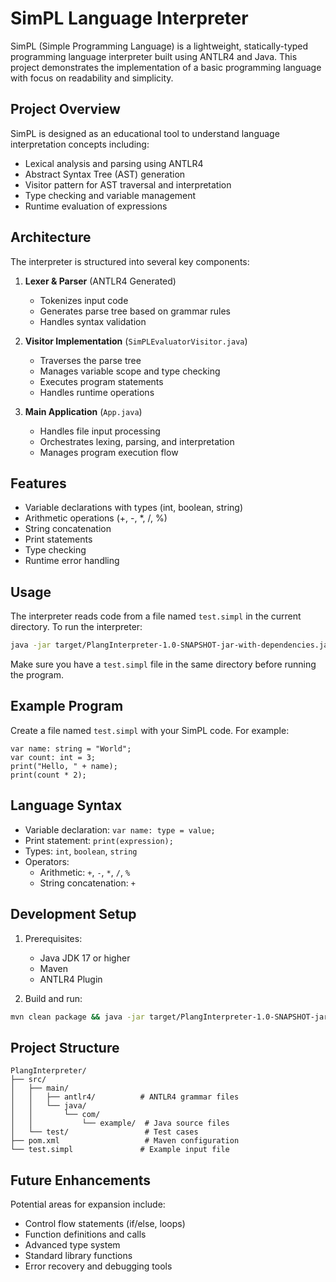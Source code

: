# SimPL Language Interpreter

SimPL (Simple Programming Language) is a lightweight, statically-typed programming language interpreter built using ANTLR4 and Java. This project demonstrates the implementation of a basic programming language with focus on readability and simplicity.

## Project Overview

SimPL is designed as an educational tool to understand language interpretation concepts including:
- Lexical analysis and parsing using ANTLR4
- Abstract Syntax Tree (AST) generation
- Visitor pattern for AST traversal and interpretation
- Type checking and variable management
- Runtime evaluation of expressions

## Architecture

The interpreter is structured into several key components:

1. **Lexer & Parser** (ANTLR4 Generated)
   - Tokenizes input code
   - Generates parse tree based on grammar rules
   - Handles syntax validation

2. **Visitor Implementation** (`SimPLEvaluatorVisitor.java`)
   - Traverses the parse tree
   - Manages variable scope and type checking
   - Executes program statements
   - Handles runtime operations

3. **Main Application** (`App.java`)
   - Handles file input processing
   - Orchestrates lexing, parsing, and interpretation
   - Manages program execution flow

## Features

- Variable declarations with types (int, boolean, string)
- Arithmetic operations (+, -, *, /, %)
- String concatenation
- Print statements
- Type checking
- Runtime error handling

## Usage

The interpreter reads code from a file named `test.simpl` in the current directory. To run the interpreter:

```bash
java -jar target/PlangInterpreter-1.0-SNAPSHOT-jar-with-dependencies.jar
```

Make sure you have a `test.simpl` file in the same directory before running the program.

## Example Program

Create a file named `test.simpl` with your SimPL code. For example:

```
var name: string = "World";
var count: int = 3;
print("Hello, " + name);
print(count * 2);
```

## Language Syntax

- Variable declaration: `var name: type = value;`
- Print statement: `print(expression);`
- Types: `int`, `boolean`, `string`
- Operators:
  - Arithmetic: `+`, `-`, `*`, `/`, `%`
  - String concatenation: `+`

## Development Setup

1. Prerequisites:
   - Java JDK 17 or higher
   - Maven
   - ANTLR4 Plugin

2. Build and run:
```bash
mvn clean package && java -jar target/PlangInterpreter-1.0-SNAPSHOT-jar-with-dependencies.jar
```

## Project Structure

```
PlangInterpreter/
├── src/
│   ├── main/
│   │   ├── antlr4/          # ANTLR4 grammar files
│   │   └── java/
│   │       └── com/
│   │           └── example/  # Java source files
│   └── test/                 # Test cases
├── pom.xml                   # Maven configuration
└── test.simpl               # Example input file
```

## Future Enhancements

Potential areas for expansion include:
- Control flow statements (if/else, loops)
- Function definitions and calls
- Advanced type system
- Standard library functions
- Error recovery and debugging tools
